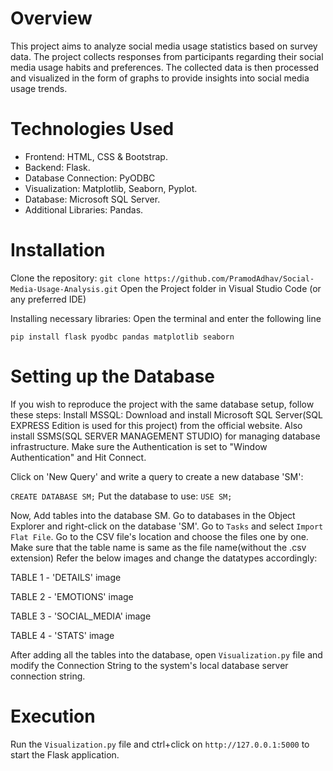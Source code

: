 # Overview
This project aims to analyze social media usage statistics based on survey data. The project collects responses from participants regarding their social media usage habits and preferences. The collected data is then processed and visualized in the form of graphs to provide insights into social media usage trends.

# Technologies Used
* Frontend: HTML, CSS & Bootstrap.
* Backend: Flask.
* Database Connection: PyODBC
* Visualization: Matplotlib, Seaborn, Pyplot.
* Database: Microsoft SQL Server.
* Additional Libraries: Pandas.

# Installation
Clone the repository:
```git clone https://github.com/PramodAdhav/Social-Media-Usage-Analysis.git```
Open the Project folder in Visual Studio Code (or any preferred IDE)

Installing necessary libraries: Open the terminal and enter the following line

```pip install flask pyodbc pandas matplotlib seaborn```

# Setting up the Database 

If you wish to reproduce the project with the same database setup, follow these steps:
Install MSSQL: Download and install Microsoft SQL Server(SQL EXPRESS Edition is used for this project) from the official website. Also install SSMS(SQL SERVER MANAGEMENT STUDIO) for managing database infrastructure. Make sure the Authentication is set to "Window Authentication" and Hit Connect.

Click on 'New Query' and write a query to create a new database 'SM':

```CREATE DATABASE SM;```
Put the database to use:
```USE SM;```

Now, Add tables into the database SM. Go to databases in the Object Explorer and right-click on the database 'SM'. Go to ```Tasks``` and select ```Import Flat File```. Go to the CSV file's location and choose the files one by one. Make sure that the table name is same as the file name(without the .csv extension) Refer the below images and change the datatypes accordingly:

TABLE 1 - 'DETAILS' image

TABLE 2 - 'EMOTIONS' image

TABLE 3 - 'SOCIAL_MEDIA' image

TABLE 4 - 'STATS' image

After adding all the tables into the database, open ```Visualization.py``` file and modify the Connection String to the system's local database server connection string.

# Execution
Run the ```Visualization.py``` file and ctrl+click on ```http://127.0.0.1:5000``` to start the Flask application.